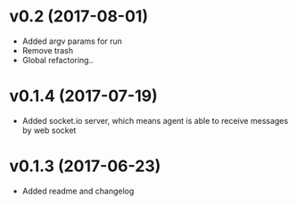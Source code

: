 v0.2 (2017-08-01)
================================================================================
- Added argv params for run
- Remove trash
- Global refactoring..

v0.1.4 (2017-07-19)
================================================================================
- Added socket.io server, which means agent is able to receive messages by web socket

v0.1.3 (2017-06-23)
================================================================================
- Added readme and changelog